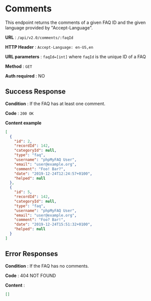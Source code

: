 # Comments

This endpoint returns the comments of a given FAQ ID and the given language provided by "Accept-Language".

**URL** : `/api/v2.0/comments/:faqId`

**HTTP Header** : `Accept-Language: en-US,en`

**URL parameters** : `faqId=[int]` where `faqId` is the unique ID of a FAQ

**Method** : `GET`

**Auth required** : NO

## Success Response

**Condition** : If the FAQ has at least one comment.

**Code** : `200 OK`

**Content example**

```json
[
  {
    "id": 2,
    "recordId": 142,
    "categoryId": null,
    "type": "faq",
    "username": "phpMyFAQ User",
    "email": "user@example.org",
    "comment": "Foo! Bar?",
    "date": "2019-12-24T12:24:57+0100",
    "helped": null
  },
  {
    "id": 5,
    "recordId": 142,
    "categoryId": null,
    "type": "faq",
    "username": "phpMyFAQ User",
    "email": "user@example.org",
    "comment": "Foo? Bar!",
    "date": "2019-12-24T15:51:32+0100",
    "helped": null
  }
]
```

## Error Responses

**Condition** : If the FAQ has no comments.

**Code** : 404 NOT FOUND

**Content** :

```json
[]
```
